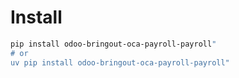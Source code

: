 # Install

```bash
pip install odoo-bringout-oca-payroll-payroll"
# or
uv pip install odoo-bringout-oca-payroll-payroll"
```
